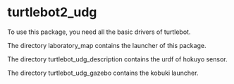 # turtlebot2_udg

To use this package, you need all the basic drivers of turtlebot.

The directory laboratory_map contains the launcher of this package.

The directory turtlebot_udg_description contains the urdf of hokuyo sensor.

The directory turtlebot_udg_gazebo contains the kobuki launcher.
